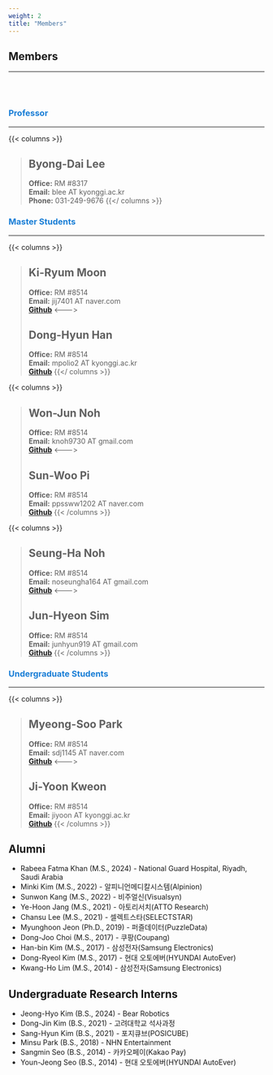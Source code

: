 ```yaml
---
weight: 2
title: "Members"
---
```


## Members
---
<br><br>

### <span style="color:#197ed6">Professor</span>
---  
{{< columns >}}
> ## Byong-Dai Lee
> **Office:** RM #8317  
**Email:** blee AT kyonggi.ac.kr  
**Phone:** 031-249-9676
{{</ columns >}}

### <span style="color:#197ed6">Master Students</span>
---

{{< columns >}}
> ## Ki-Ryum Moon
> **Office:** RM #8514  
**Email:** jij7401 AT naver.com  
[**Github**](https://github.com/jij7401)
<--->
> ## Dong-Hyun Han
> **Office:** RM #8514  
**Email:** mpolio2 AT kyonggi.ac.kr  
[**Github**](https://github.com/DongHyun99)
{{</ columns >}}

{{< columns >}}
> ## Won-Jun Noh
> **Office:** RM #8514  
**Email:** knoh9730 AT gmail.com  
[**Github**](https://github.com/reflelia)
<--->
> ## Sun-Woo Pi
> **Office:** RM #8514  
**Email:** ppssww1202 AT naver.com  
[**Github**](https://github.com/sunwxxpi)
{{< /columns >}}

{{< columns >}}
> ## Seung-Ha Noh
> **Office:** RM #8514  
**Email:** noseungha164 AT gmail.com  
[**Github**](https://github.com/seungha164)
<--->
> ## Jun-Hyeon Sim
> **Office:** RM #8514  
**Email:** junhyun919 AT gmail.com  
[**Github**](https://github.com/PacaSim)
{{< /columns >}}

### <span style="color:#197ed6">Undergraduate Students</span>
---

{{< columns >}}
> ## Myeong-Soo Park
> **Office:** RM #8514  
**Email:** sdj1145 AT naver.com  
[**Github**](https://github.com/appsam)
<--->   
> ## Ji-Yoon Kweon
> **Office:** RM #8514  
**Email:** jiyoon AT kyonggi.ac.kr  
[**Github**](https://github.com/jiyoxn)
{{< /columns >}}

## Alumni  

- Rabeea Fatma Khan (M.S., 2024) - National Guard Hospital, Riyadh, Saudi Arabia
- Minki Kim (M.S., 2022) - 알피니언메디칼시스템(Alpinion)  
- Sunwon Kang (M.S., 2022) - 비주얼신(Visualsyn)
- Ye-Hoon Jang (M.S., 2021) - 아토리서치(ATTO Research)
- Chansu Lee (M.S., 2021) - 셀렉트스타(SELECTSTAR)
- Myunghoon Jeon (Ph.D., 2019) - 퍼즐데이터(PuzzleData)
- Dong-Joo Choi (M.S., 2017) - 쿠팡(Coupang)
- Han-bin Kim (M.S., 2017) - 삼성전자(Samsung Electronics)
- Dong-Ryeol Kim (M.S., 2017) - 현대 오토에버(HYUNDAI AutoEver)
- Kwang-Ho Lim (M.S., 2014) - 삼성전자(Samsung Electronics)

## Undergraduate Research Interns  

- Jeong-Hyo Kim (B.S., 2024) - Bear Robotics
- Dong-Jin Kim (B.S., 2021) - 고려대학교 석사과정
- Sang-Hyun Kim (B.S., 2021) - 포지큐브(POSICUBE)
- Minsu Park (B.S., 2018) - NHN Entertainment
- Sangmin Seo (B.S., 2014) - 카카오페이(Kakao Pay)
- Youn-Jeong Seo (B.S., 2014) - 현대 오토에버(HYUNDAI AutoEver)
